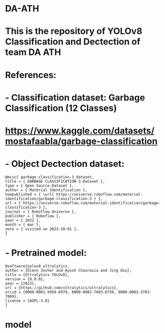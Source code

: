 # DA-ATH

# This is the repository of YOLOv8 Classification and Dectection of team DA ATH

# References: 
 # - Classification dataset: Garbage Classification (12 Classes) 
   # https://www.kaggle.com/datasets/mostafaabla/garbage-classification

 # - Object Dectection dataset: 
    @misc{ garbage-classification-3_dataset,
    title = { GARBAGE CLASSIFICATION 3 Dataset },
    type = { Open Source Dataset },
    author = { Material Identification },
    howpublished = { \url{ https://universe.roboflow.com/material- identification/garbage-classification-3 } },
    url = { https://universe.roboflow.com/material-identification/garbage- classification-3 },
    journal = { Roboflow Universe },
    publisher = { Roboflow },
    year = { 2022 },
    month = { mar },
    note = { visited on 2023-10-01 },
    }

 # - Pretrained model: 
    @software{yolov8_ultralytics,
    author = {Glenn Jocher and Ayush Chaurasia and Jing Qiu},
    title = {Ultralytics YOLOv8},
    version = {8.0.0},
    year = {2023},
    url = {https://github.com/ultralytics/ultralytics},
    orcid = {0000-0001-5950-6979, 0000-0002-7603-6750, 0000-0003-3783-7069},
    license = {AGPL-3.0}
    }
# model
